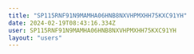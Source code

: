 ```yaml
---
title: "SP115RNF91N9MAMHA06HNB8NXVHPMXHH75KXC91YH"
date: 2024-02-19T08:43:16.334Z
user: SP115RNF91N9MAMHA06HNB8NXVHPMXHH75KXC91YH
layout: "users"
---
```

    